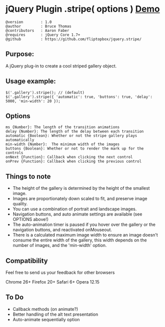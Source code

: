 # jQuery Plugin .stripe( options ) [Demo](http://fliptopbox.com/demo/stripe/)
    @version  		: 1.0
    @author   		: Bruce Thomas
    @contributors 	: Aaron Faber
    @requires 		: jQuery Core 1.7+
    @github   		: https://github.com/fliptopbox/jquery.stripe/

## Purpose:

A jQuery plug-in to create a cool striped gallery object.

## Usage example:
    $('.gallery').stripe(); // (default)
    $('.gallery').stripe({ 'automatic': true, 'buttons': true, 'delay': 5000, 'min-width': 20 });


## Options
	ms {Number}: The length of the transition animations
	delay {Number}: The length of the delay between each transition
	automatic {Boolean}: Whether or not the stripe gallery plays automatically
	min-width {Number}:  The minimum width of the images
	buttons {Boolean}: Whether or not to render the mark up for the controls
	onNext {Function}: Callback when clicking the next control
	onPrev {Function}: Callback when clicking the previous control

## Things to note

* The height of the gallery is determined by the height of the smallest image.
* Images are proportionately down scaled to fit, and preserve image quality.
* You can use a combination of portrait and landscape images.
* Navigation buttons, and auto animate settings are available (see OPTIONS above!)
* The auto-animation timer is paused if you hover over the gallery or the navigation buttons, and reactivated onMouseout.
* There is a calculated maximum image width to ensure an image doesn't consume the entire width of the gallery, this width depends on the number of images, and the 'min-width' option.

## Compatibility

Feel free to send us your feedback for other browsers

Chrome 26+
Firefox 20+
Safari 6+
Opera 12.15

## To Do

* Callback methods (on animate?)
* Better handling of the alt text presentation
* Auto-animate sequentially option